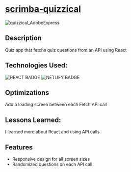 # [scrimba-quizzical](https://quizzical-scrimba-site.netlify.app/)

![quizzical_AdobeExpress](https://github.com/missile720/scrimba-quizzical/assets/58495374/36279dd5-1308-4f3e-867b-f42ed8787a62)

## Description
Quiz app that fetchs quiz questions from an API using React

## Technologies Used: 
![REACT BADGE](https://img.shields.io/badge/React-20232A?style=for-the-badge&logo=react&logoColor=61DAFB)
![NETLIFY BADGE](https://img.shields.io/badge/Netlify-00C7B7?style=for-the-badge&logo=netlify&logoColor=white)

## Optimizations

Add a loading screen between each Fetch API call

## Lessons Learned:

I learned more about React and using API calls

## Features
- Responsive design for all screen sizes
- Randomized questions on each API call
